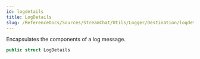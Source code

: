 ```yaml
---
id: logdetails 
title: LogDetails
slug: /ReferenceDocs/Sources/StreamChat/Utils/Logger/Destination/logdetails
---
```


Encapsulates the components of a log message.

``` swift
public struct LogDetails 
```

